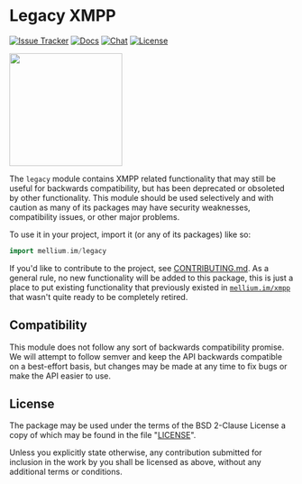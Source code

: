 # Legacy XMPP

[![Issue Tracker][badge]](https://mellium.im/issue)
[![Docs](https://pkg.go.dev/badge/mellium.im/legacy)](https://pkg.go.dev/mellium.im/legacy)
[![Chat](https://img.shields.io/badge/XMPP-users@mellium.chat-orange.svg)](https://mellium.chat)
[![License](https://img.shields.io/badge/license-FreeBSD-blue.svg)](https://opensource.org/licenses/BSD-2-Clause)

<a href="https://opencollective.com/mellium" alt="Donate on Open Collective"><img src="https://opencollective.com/mellium/donate/button@2x.png?color=blue" width="200"/></a>

The `legacy` module contains XMPP related functionality that may still be useful
for backwards compatibility, but has been deprecated or obsoleted by other
functionality.
This module should be used selectively and with caution as many of its packages
may have security weaknesses, compatibility issues, or other major problems.

To use it in your project, import it (or any of its packages) like so:

```go
import mellium.im/legacy
```

If you'd like to contribute to the project, see [CONTRIBUTING.md].
As a general rule, no new functionality will be added to this package, this is
just a place to put existing functionality that previously existed in
[`mellium.im/xmpp`] that wasn't quite ready to be completely retired.

## Compatibility

This module does not follow any sort of backwards compatibility promise.
We will attempt to follow semver and keep the API backwards compatible on a
best-effort basis, but changes may be made at any time to fix bugs or make the
API easier to use.


## License

The package may be used under the terms of the BSD 2-Clause License a copy of
which may be found in the file "[LICENSE]".

Unless you explicitly state otherwise, any contribution submitted for inclusion
in the work by you shall be licensed as above, without any additional terms or
conditions.


[badge]: https://img.shields.io/badge/style-mellium%2fxmpp-green.svg?longCache=true&style=popout-square&label=issues
[`mellium.im/xmpp`]: https://mellium.im/xmpp/
[CONTRIBUTING.md]: https://mellium.im/docs/CONTRIBUTING
[LICENSE]: https://codeberg.org/mellium/xmpp/src/branch/main/LICENSE

